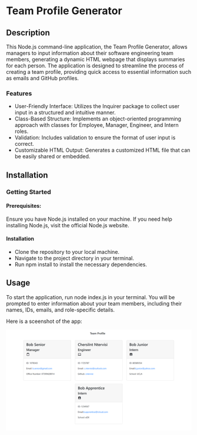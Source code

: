 # Team Profile Generator
## Description
This Node.js command-line application, the Team Profile Generator, allows managers to input information about their software engineering team members, generating a dynamic HTML webpage that displays summaries for each person. The application is designed to streamline the process of creating a team profile, providing quick access to essential information such as emails and GitHub profiles.

### Features
- User-Friendly Interface: Utilizes the Inquirer package to collect user input in a structured and intuitive manner.
- Class-Based Structure: Implements an object-oriented programming approach with classes for Employee, Manager, Engineer, and Intern roles.
- Validation: Includes validation to ensure the format of user input is correct.
- Customizable HTML Output: Generates a customized HTML file that can be easily shared or embedded.

## Installation
### Getting Started
#### Prerequisites:
Ensure you have Node.js installed on your machine. If you need help installing Node.js, visit the official Node.js website.

#### Installation
- Clone the repository to your local machine.
- Navigate to the project directory in your terminal.
- Run npm install to install the necessary dependencies.

## Usage
To start the application, run node index.js in your terminal. You will be prompted to enter information about your team members, including their names, IDs, emails, and role-specific details.

Here is a sceenshot of the app:

![alt"footer-screenshot"](./images/Screenshot%202024-02-27%20215405.png)
